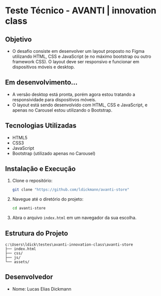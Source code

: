 # Teste Técnico - AVANTI | innovation class

## Objetivo

- O desafio consiste em desenvolver um layout proposto no Figma utilizando HTML, CSS e JavaScript (e no máximo bootstrap ou outro framework CSS). O layout deve ser responsivo e funcionar em dispositivos móveis e desktop.

## Em desenvolvimento...

- A versão desktop está pronta, porém agora estou tratando a responsividade para dispositivos móveis.
- O layout está sendo desenvolvido com HTML, CSS e JavaScript, e apenas no Carousel estou utilizando o Bootstrap.

## Tecnologias Utilizadas

- HTML5
- CSS3
- JavaScript
- Bootstrap (utilizado apenas no Carousel)

## Instalação e Execução

1. Clone o repositório:
   ```bash
   git clone "https://github.com/ldickmann/avanti-store"
   ```
2. Navegue até o diretório do projeto:
   ```bash
   cd avanti-store
   ```
3. Abra o arquivo `index.html` em um navegador da sua escolha.

## Estrutura do Projeto

```
c:\Users\ldick\testes\avanti-innovation-class\avanti-store
├── index.html
├── css/
├── js/
└── assets/
```

## Desenvolvedor

- Nome: Lucas Elias Dickmann
